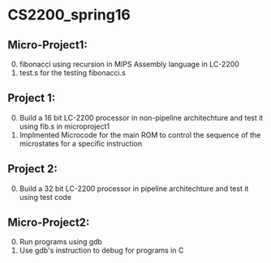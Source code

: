 CS2200_spring16
================
Micro-Project1:
---------------------------------
0. fibonacci using recursion in MIPS Assembly language in LC-2200
1. test.s for the testing fibonacci.s

Project 1:
---------------------------------
0. Build a 16 bit LC-2200 processor in non-pipeline architechture and test it using fib.s in microproject1
1. Implmented Microcode for the main ROM to control the sequence of the microstates for a specific instruction

Project 2:
---------------------------------
0. Build a 32 bit LC-2200 processor in pipeline architechture and test it using test code

Micro-Project2:
---------------------------------
0. Run programs using gdb
1. Use gdb's instruction to debug for programs in C



